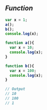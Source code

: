 ## _Function_

<b>

```js
var x = 1;
a();
b();
console.log(x);

function a(){
  var x = 10;
  console.log(x);
}

function b(){
  var x = 100;
  console.log(x);
}

// Output
// 10
// 100
// 1
```
</b>
